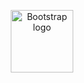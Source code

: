 <p align="center">
  <a href="https://getbootstrap.com/">
    <img src="static/images/logo/logo.png" alt="Bootstrap logo" width="100">
  </a>
</p>
